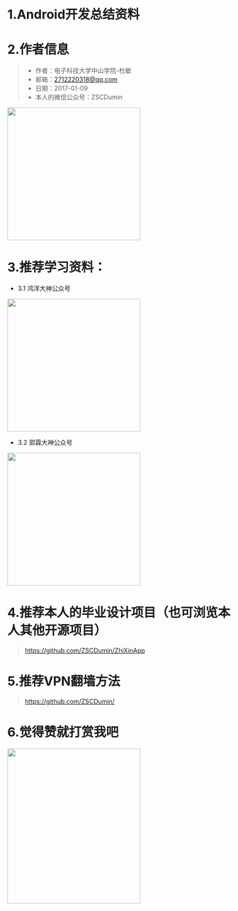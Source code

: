 # 1.Android开发总结资料

# 2.作者信息
>+ 作者：电子科技大学中山学院-杜敏
>+ 邮箱：2712220318@qq.com
>+ 日期：2017-01-09
>+ 本人的微信公众号：ZSCDumin
<img src='https://raw.githubusercontent.com/ZSCDumin/AndroidDevelopmentSummary/master/%E4%B8%A4%E4%BD%8DAndroid%E5%A4%A7%E7%A5%9E%E5%BE%AE%E4%BF%A1%E5%85%AC%E4%BC%97%E5%8F%B7/3.jpg' width=300 height=300 />

# 3.推荐学习资料：
- 3.1 鸿洋大神公众号
<img src='https://raw.githubusercontent.com/ZSCDumin/AndroidDevelopmentSummary/master/%E4%B8%A4%E4%BD%8DAndroid%E5%A4%A7%E7%A5%9E%E5%BE%AE%E4%BF%A1%E5%85%AC%E4%BC%97%E5%8F%B7/1.jpg' width=300 height=300 />

<br/>

- 3.2 郭霖大神公众号
<img src='https://raw.githubusercontent.com/ZSCDumin/AndroidDevelopmentSummary/master/%E4%B8%A4%E4%BD%8DAndroid%E5%A4%A7%E7%A5%9E%E5%BE%AE%E4%BF%A1%E5%85%AC%E4%BC%97%E5%8F%B7/2.jpg' width=300 height=300 />

# 4.推荐本人的毕业设计项目（也可浏览本人其他开源项目）
> https://github.com/ZSCDumin/ZhiXinApp

# 5.推荐VPN翻墙方法
> https://github.com/ZSCDumin/

# 6.觉得赞就打赏我吧
<img src='https://github.com/ZSCDumin/ZhiXinApp/raw/master/screenshoot/17.png' width=300 height=350 />
